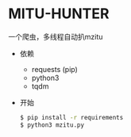# MITU-HUNTER
一个爬虫，多线程自动扒mzitu

- 依赖
    - requests (pip)
    - python3
    - tqdm
    
- 开始
    ```sh
    $ pip install -r requirements
    $ python3 mzitu.py
    ```